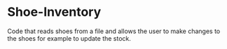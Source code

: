 # Shoe-Inventory
Code that reads shoes from a file and allows the user to make changes to the shoes for example to update the stock.

